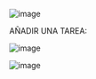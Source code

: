 ![image](https://github.com/OmarAlvrz/TaskList-NodeJS/assets/127577075/8fa2bf2d-0fc7-4cd6-9c7d-2086d207c7d5)

AÑADIR UNA TAREA:

![image](https://github.com/OmarAlvrz/TaskList-NodeJS/assets/127577075/74364433-33ef-48ba-8429-5fb6726bd2e8)

![image](https://github.com/OmarAlvrz/TaskList-NodeJS/assets/127577075/4d8a03f3-2607-4f8a-a031-e24e6334a86e)

